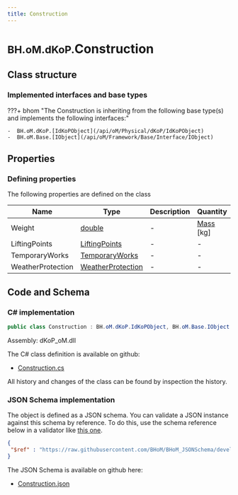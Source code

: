 ```yaml
---
title: Construction
---
```


# <small>BH.oM.dKoP.</small>**Construction**



## Class structure

### Implemented interfaces and base types

???+ bhom "The Construction is inheriting from the following base type(s) and implements the following interfaces:"

    -  BH.oM.dKoP.[IdKoPObject](/api/oM/Physical/dKoP/IdKoPObject)
    -  BH.oM.Base.[IObject](/api/oM/Framework/Base/Interface/IObject)


## Properties



### Defining properties

The following properties are defined on the class

| Name             | Type             | Description      | Quantity         |
|------------------|------------------|------------------|------------------|
| Weight | [double](https://learn.microsoft.com/en-us/dotnet/api/System.Double?view=netstandard-2.0) | - | [Mass](/api/oM/Dimensional/Quantities/Attributes/Mass) [kg] |
| LiftingPoints | [LiftingPoints](/api/oM/Physical/dKoP/Assembly/LiftingPoints) | - | - |
| TemporaryWorks | [TemporaryWorks](/api/oM/Physical/dKoP/Assembly/TemporaryWorks) | - | - |
| WeatherProtection | [WeatherProtection](/api/oM/Physical/dKoP/Assembly/WeatherProtection) | - | - |


## Code and Schema

### C# implementation

``` C# title="C#"
public class Construction : BH.oM.dKoP.IdKoPObject, BH.oM.Base.IObject
```

Assembly: dKoP_oM.dll

The C# class definition is available on github:

- [Construction.cs](https://github.com/BHoM/dKoP_Toolkit/blob/develop/dKoP_oM/Assembly\Construction.cs)

All history and changes of the class can be found by inspection the history.
### JSON Schema implementation

The object is defined as a JSON schema. You can validate a JSON instance against this schema by reference. To do this, use the schema reference below in a validator like [this one](https://www.jsonschemavalidator.net/).

``` json title="JSON Schema"
{
 "$ref" : "https://raw.githubusercontent.com/BHoM/BHoM_JSONSchema/develop/dKoP_oM/Construction.json"
}
```

The JSON Schema is available on github here:

- [Construction.json](https://github.com/BHoM/BHoM_JSONSchema/blob/develop/dKoP_oM/Construction.json)
